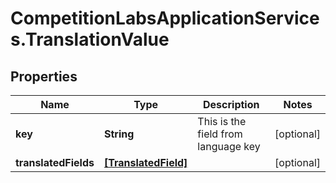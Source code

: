 # CompetitionLabsApplicationServices.TranslationValue

## Properties

Name | Type | Description | Notes
------------ | ------------- | ------------- | -------------
**key** | **String** | This is the field from language key | [optional] 
**translatedFields** | [**[TranslatedField]**](TranslatedField.md) |  | [optional] 


